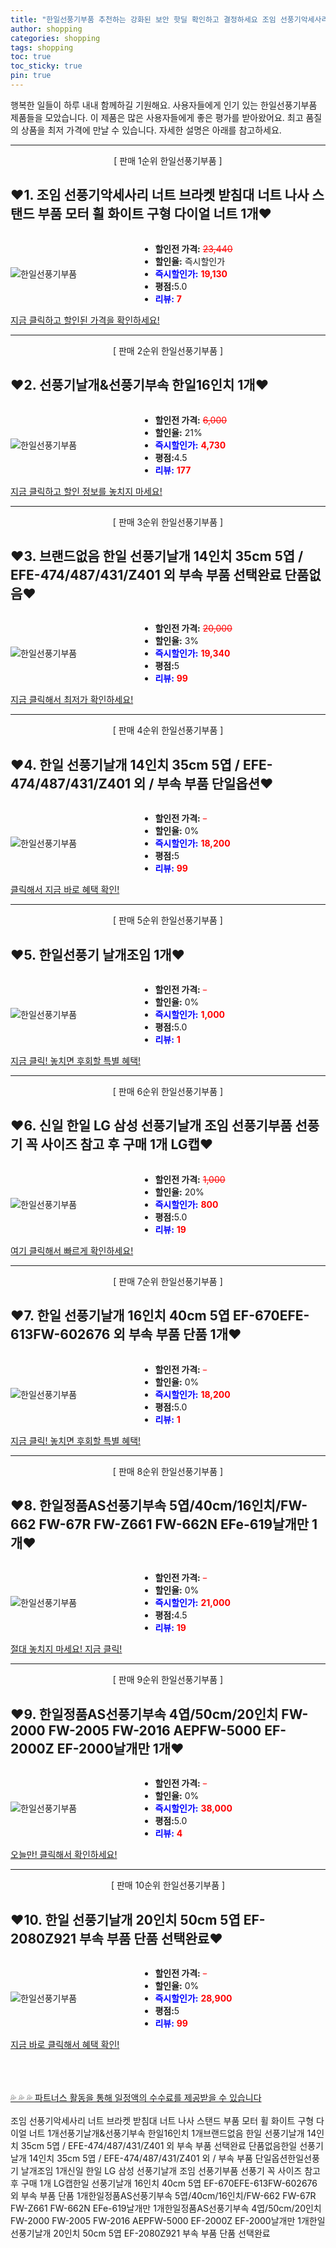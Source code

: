 ```yaml
---
title: "한일선풍기부품 추천하는 강화된 보안 핫딜 확인하고 결정하세요 조임 선풍기악세사리 너트 브라켓 받침대"
author: shopping
categories: shopping
tags: shopping
toc: true
toc_sticky: true
pin: true
---
```

행복한 일들이 하루 내내 함께하길 기원해요. 사용자들에게 인기 있는 한일선풍기부품 제품들을 모았습니다. 이 제품은 많은 사용자들에게 좋은 평가를 받아왔어요. 최고 품질의 상품을 최저 가격에 만날 수 있습니다. 자세한 설명은 아래를 참고하세요.

---
<p class="toplist" style="margin: 0 auto; display: block; width: fit-content;">[ 판매 1순위 한일선풍기부품 ]</p>

<h2><strong>❤️1. 조임 선풍기악세사리 너트 브라켓 받침대 너트 나사 스탠드 부품 모터 휠 화이트 구형 다이얼 너트 1개❤️</strong></h2>

<div style="display: flex; align-items: center;">
    <div style="flex: 0.4;">
        <img src="https://thumbnail6.coupangcdn.com/thumbnails/remote/230x230ex/image/vendor_inventory/123f/6738a18c3e51669ec747aca923d0c0f643f0d61dcc16134a0a1cb77a07ff.png" alt="한일선풍기부품" style="max-width: 100%;">
    </div>
    <div style="flex: 0.6; margin-left: 10px;">
        <ul>
            <li><strong>할인전 가격:</strong> <del style="color: red;">23,440</del></li>
            <li><strong>할인율:</strong> 즉시할인가</li>
            <li><span style='color:blue'><strong>즉시할인가:</strong></span> <span style='color:red'><strong>19,130</strong></span></li>
            <li><strong>평점:</strong>5.0</li>
            <li><span style='color:blue'><strong>리뷰:</strong></span> <span style='color:red'><strong>7</strong></span></li>
        </ul>
    </div>
</div>
<div class="center">
    <a href="https://William4Davisa.github.io?lptag=AF9450613&subid=githubio&pageKey=6583886214&traceid=V0-153&itemId=14827295888&vendorItemId=90231482241" class="myButton">
        지금 클릭하고 할인된 가격을 확인하세요!
    </a>
</div>


---
<p class="toplist" style="margin: 0 auto; display: block; width: fit-content;">[ 판매 2순위 한일선풍기부품 ]</p>

<h2><strong>❤️2. 선풍기날개&선풍기부속 한일16인치 1개❤️</strong></h2>

<div style="display: flex; align-items: center;">
    <div style="flex: 0.4;">
        <img src="https://thumbnail8.coupangcdn.com/thumbnails/remote/230x230ex/image/vendor_inventory/8c54/90985fdfa636c6071ae6e0a7838289c395a42cea9436ad3b17490f49a478.jpg" alt="한일선풍기부품" style="max-width: 100%;">
    </div>
    <div style="flex: 0.6; margin-left: 10px;">
        <ul>
            <li><strong>할인전 가격:</strong> <del style="color: red;">6,000</del></li>
            <li><strong>할인율:</strong> 21%</li>
            <li><span style='color:blue'><strong>즉시할인가:</strong></span> <span style='color:red'><strong>4,730</strong></span></li>
            <li><strong>평점:</strong>4.5</li>
            <li><span style='color:blue'><strong>리뷰:</strong></span> <span style='color:red'><strong>177</strong></span></li>
        </ul>
    </div>
</div>
<div class="center">
    <a href="https://William4Davisa.github.io?lptag=AF9450613&subid=githubio&pageKey=6447153130&traceid=V0-153&itemId=13979359903&vendorItemId=81228174388" class="myButton">
        지금 클릭하고 할인 정보를 놓치지 마세요!
    </a>
</div>


---
<p class="toplist" style="margin: 0 auto; display: block; width: fit-content;">[ 판매 3순위 한일선풍기부품 ]</p>

<h2><strong>❤️3. 브랜드없음 한일 선풍기날개 14인치 35cm 5엽 / EFE-474/487/431/Z401 외 부속 부품 선택완료 단품없음❤️</strong></h2>

<div style="display: flex; align-items: center;">
    <div style="flex: 0.4;">
        <img src="https://thumbnail8.coupangcdn.com/thumbnails/remote/230x230ex/image/vendor_inventory/8200/476a08da6d5691bdedc80509dd88b634763885629ec8c646e17ef191b0f0.jpg" alt="한일선풍기부품" style="max-width: 100%;">
    </div>
    <div style="flex: 0.6; margin-left: 10px;">
        <ul>
            <li><strong>할인전 가격:</strong> <del style="color: red;">20,000</del></li>
            <li><strong>할인율:</strong> 3%</li>
            <li><span style='color:blue'><strong>즉시할인가:</strong></span> <span style='color:red'><strong>19,340</strong></span></li>
            <li><strong>평점:</strong>5</li>
            <li><span style='color:blue'><strong>리뷰:</strong></span> <span style='color:red'><strong>99</strong></span></li>
        </ul>
    </div>
</div>
<div class="center">
    <a href="https://William4Davisa.github.io?lptag=AF9450613&subid=githubio&pageKey=8210076250&traceid=V0-153&itemId=23561711310&vendorItemId=90587688749" class="myButton">
        지금 클릭해서 최저가 확인하세요!
    </a>
</div>


---
<p class="toplist" style="margin: 0 auto; display: block; width: fit-content;">[ 판매 4순위 한일선풍기부품 ]</p>

<h2><strong>❤️4. 한일 선풍기날개 14인치 35cm 5엽 / EFE-474/487/431/Z401 외 / 부속 부품 단일옵션❤️</strong></h2>

<div style="display: flex; align-items: center;">
    <div style="flex: 0.4;">
        <img src="https://thumbnail7.coupangcdn.com/thumbnails/remote/230x230ex/image/vendor_inventory/5e23/4001961394a4b7b3337f1a23a3441b43395edcd62c2b3452b46f3a7bc087.jpg" alt="한일선풍기부품" style="max-width: 100%;">
    </div>
    <div style="flex: 0.6; margin-left: 10px;">
        <ul>
            <li><strong>할인전 가격:</strong> <del style="color: red;">-</del></li>
            <li><strong>할인율:</strong> 0%</li>
            <li><span style='color:blue'><strong>즉시할인가:</strong></span> <span style='color:red'><strong>18,200</strong></span></li>
            <li><strong>평점:</strong>5</li>
            <li><span style='color:blue'><strong>리뷰:</strong></span> <span style='color:red'><strong>99</strong></span></li>
        </ul>
    </div>
</div>
<div class="center">
    <a href="https://William4Davisa.github.io?lptag=AF9450613&subid=githubio&pageKey=8179754034&traceid=V0-153&itemId=23382430817&vendorItemId=90412455444" class="myButton">
        클릭해서 지금 바로 혜택 확인!
    </a>
</div>


---
<p class="toplist" style="margin: 0 auto; display: block; width: fit-content;">[ 판매 5순위 한일선풍기부품 ]</p>

<h2><strong>❤️5. 한일선풍기 날개조임 1개❤️</strong></h2>

<div style="display: flex; align-items: center;">
    <div style="flex: 0.4;">
        <img src="https://thumbnail6.coupangcdn.com/thumbnails/remote/230x230ex/image/vendor_inventory/e379/35121e39288b3768d733a20e80a5b8763e3e44d5abf81da86d6b4bb06d7c.jpg" alt="한일선풍기부품" style="max-width: 100%;">
    </div>
    <div style="flex: 0.6; margin-left: 10px;">
        <ul>
            <li><strong>할인전 가격:</strong> <del style="color: red;">-</del></li>
            <li><strong>할인율:</strong> 0%</li>
            <li><span style='color:blue'><strong>즉시할인가:</strong></span> <span style='color:red'><strong>1,000</strong></span></li>
            <li><strong>평점:</strong>5.0</li>
            <li><span style='color:blue'><strong>리뷰:</strong></span> <span style='color:red'><strong>1</strong></span></li>
        </ul>
    </div>
</div>
<div class="center">
    <a href="https://William4Davisa.github.io?lptag=AF9450613&subid=githubio&pageKey=8039451371&traceid=V0-153&itemId=22503564229&vendorItemId=89545693651" class="myButton">
        지금 클릭! 놓치면 후회할 특별 혜택!
    </a>
</div>


---
<p class="toplist" style="margin: 0 auto; display: block; width: fit-content;">[ 판매 6순위 한일선풍기부품 ]</p>

<h2><strong>❤️6. 신일 한일 LG 삼성 선풍기날개 조임 선풍기부품 선풍기 꼭 사이즈 참고 후 구매 1개 LG캡❤️</strong></h2>

<div style="display: flex; align-items: center;">
    <div style="flex: 0.4;">
        <img src="https://thumbnail9.coupangcdn.com/thumbnails/remote/230x230ex/image/vendor_inventory/94db/826e8e0ea9befb3e56cbf5f7bd70dd3d92a81b6a7850a240c89a9fb1299b.jpg" alt="한일선풍기부품" style="max-width: 100%;">
    </div>
    <div style="flex: 0.6; margin-left: 10px;">
        <ul>
            <li><strong>할인전 가격:</strong> <del style="color: red;">1,000</del></li>
            <li><strong>할인율:</strong> 20%</li>
            <li><span style='color:blue'><strong>즉시할인가:</strong></span> <span style='color:red'><strong>800</strong></span></li>
            <li><strong>평점:</strong>5.0</li>
            <li><span style='color:blue'><strong>리뷰:</strong></span> <span style='color:red'><strong>19</strong></span></li>
        </ul>
    </div>
</div>
<div class="center">
    <a href="https://William4Davisa.github.io?lptag=AF9450613&subid=githubio&pageKey=8037688025&traceid=V0-153&itemId=22493200968&vendorItemId=89535384834" class="myButton">
        여기 클릭해서 빠르게 확인하세요!
    </a>
</div>


---
<p class="toplist" style="margin: 0 auto; display: block; width: fit-content;">[ 판매 7순위 한일선풍기부품 ]</p>

<h2><strong>❤️7. 한일 선풍기날개 16인치 40cm 5엽 EF-670EFE-613FW-602676 외 부속 부품 단품 1개❤️</strong></h2>

<div style="display: flex; align-items: center;">
    <div style="flex: 0.4;">
        <img src="https://thumbnail6.coupangcdn.com/thumbnails/remote/230x230ex/image/vendor_inventory/3a8f/d9dab5c202e82916a15e281b8dd93a910d0b677545db9c2c73ce288a8644.jpg" alt="한일선풍기부품" style="max-width: 100%;">
    </div>
    <div style="flex: 0.6; margin-left: 10px;">
        <ul>
            <li><strong>할인전 가격:</strong> <del style="color: red;">-</del></li>
            <li><strong>할인율:</strong> 0%</li>
            <li><span style='color:blue'><strong>즉시할인가:</strong></span> <span style='color:red'><strong>18,200</strong></span></li>
            <li><strong>평점:</strong>5.0</li>
            <li><span style='color:blue'><strong>리뷰:</strong></span> <span style='color:red'><strong>1</strong></span></li>
        </ul>
    </div>
</div>
<div class="center">
    <a href="https://William4Davisa.github.io?lptag=AF9450613&subid=githubio&pageKey=8145106583&traceid=V0-153&itemId=23156048139&vendorItemId=90412455711" class="myButton">
        지금 클릭! 놓치면 후회할 특별 혜택!
    </a>
</div>


---
<p class="toplist" style="margin: 0 auto; display: block; width: fit-content;">[ 판매 8순위 한일선풍기부품 ]</p>

<h2><strong>❤️8. 한일정품AS선풍기부속 5엽/40cm/16인치/FW-662 FW-67R FW-Z661 FW-662N EFe-619날개만 1개❤️</strong></h2>

<div style="display: flex; align-items: center;">
    <div style="flex: 0.4;">
        <img src="https://thumbnail9.coupangcdn.com/thumbnails/remote/230x230ex/image/vendor_inventory/e309/7eece45d7f33e799062deb2a5cfc444a1b4d9e76c9a4e1ade23bdcaea78d.png" alt="한일선풍기부품" style="max-width: 100%;">
    </div>
    <div style="flex: 0.6; margin-left: 10px;">
        <ul>
            <li><strong>할인전 가격:</strong> <del style="color: red;">-</del></li>
            <li><strong>할인율:</strong> 0%</li>
            <li><span style='color:blue'><strong>즉시할인가:</strong></span> <span style='color:red'><strong>21,000</strong></span></li>
            <li><strong>평점:</strong>4.5</li>
            <li><span style='color:blue'><strong>리뷰:</strong></span> <span style='color:red'><strong>19</strong></span></li>
        </ul>
    </div>
</div>
<div class="center">
    <a href="https://William4Davisa.github.io?lptag=AF9450613&subid=githubio&pageKey=212621648&traceid=V0-153&itemId=642028410&vendorItemId=4668783911" class="myButton">
        절대 놓치지 마세요! 지금 클릭!
    </a>
</div>


---
<p class="toplist" style="margin: 0 auto; display: block; width: fit-content;">[ 판매 9순위 한일선풍기부품 ]</p>

<h2><strong>❤️9. 한일정품AS선풍기부속 4엽/50cm/20인치 FW-2000 FW-2005 FW-2016 AEPFW-5000 EF-2000Z EF-2000날개만 1개❤️</strong></h2>

<div style="display: flex; align-items: center;">
    <div style="flex: 0.4;">
        <img src="https://thumbnail9.coupangcdn.com/thumbnails/remote/230x230ex/image/vendor_inventory/f855/f798ae190b0d7245f24da45ead737334356d00b0bd55aebbf254db7ed53b.png" alt="한일선풍기부품" style="max-width: 100%;">
    </div>
    <div style="flex: 0.6; margin-left: 10px;">
        <ul>
            <li><strong>할인전 가격:</strong> <del style="color: red;">-</del></li>
            <li><strong>할인율:</strong> 0%</li>
            <li><span style='color:blue'><strong>즉시할인가:</strong></span> <span style='color:red'><strong>38,000</strong></span></li>
            <li><strong>평점:</strong>5.0</li>
            <li><span style='color:blue'><strong>리뷰:</strong></span> <span style='color:red'><strong>4</strong></span></li>
        </ul>
    </div>
</div>
<div class="center">
    <a href="https://William4Davisa.github.io?lptag=AF9450613&subid=githubio&pageKey=233598688&traceid=V0-153&itemId=741789371&vendorItemId=4873298128" class="myButton">
        오늘만! 클릭해서 확인하세요!
    </a>
</div>


---
<p class="toplist" style="margin: 0 auto; display: block; width: fit-content;">[ 판매 10순위 한일선풍기부품 ]</p>

<h2><strong>❤️10. 한일 선풍기날개 20인치 50cm 5엽 EF-2080Z921 부속 부품 단품 선택완료❤️</strong></h2>

<div style="display: flex; align-items: center;">
    <div style="flex: 0.4;">
        <img src="https://thumbnail8.coupangcdn.com/thumbnails/remote/230x230ex/image/vendor_inventory/9b60/d6016fc01ed71a1cfc0522013a5df06b43da7c1dd283ab44d366a1cb398e.jpg" alt="한일선풍기부품" style="max-width: 100%;">
    </div>
    <div style="flex: 0.6; margin-left: 10px;">
        <ul>
            <li><strong>할인전 가격:</strong> <del style="color: red;">-</del></li>
            <li><strong>할인율:</strong> 0%</li>
            <li><span style='color:blue'><strong>즉시할인가:</strong></span> <span style='color:red'><strong>28,900</strong></span></li>
            <li><strong>평점:</strong>5</li>
            <li><span style='color:blue'><strong>리뷰:</strong></span> <span style='color:red'><strong>99</strong></span></li>
        </ul>
    </div>
</div>
<div class="center">
    <a href="https://William4Davisa.github.io?lptag=AF9450613&subid=githubio&pageKey=8145106727&traceid=V0-153&itemId=23156048808&vendorItemId=90412455577" class="myButton">
        지금 바로 클릭해서 혜택 확인!
    </a>
</div>

<br><br><br>[💦 💦 💦 파트너스 활동을 통해 일정액의 수수료를 제공받을 수 있습니다](https://link.coupang.com/a/bcpT2c)<br><br>조임 선풍기악세사리 너트 브라켓 받침대 너트 나사 스탠드 부품 모터 휠 화이트 구형 다이얼 너트 1개선풍기날개&선풍기부속 한일16인치 1개브랜드없음 한일 선풍기날개 14인치 35cm 5엽 / EFE-474/487/431/Z401 외 부속 부품 선택완료 단품없음한일 선풍기날개 14인치 35cm 5엽 / EFE-474/487/431/Z401 외 / 부속 부품 단일옵션한일선풍기 날개조임 1개신일 한일 LG 삼성 선풍기날개 조임 선풍기부품 선풍기 꼭 사이즈 참고 후 구매 1개 LG캡한일 선풍기날개 16인치 40cm 5엽 EF-670EFE-613FW-602676 외 부속 부품 단품 1개한일정품AS선풍기부속 5엽/40cm/16인치/FW-662 FW-67R FW-Z661 FW-662N EFe-619날개만 1개한일정품AS선풍기부속 4엽/50cm/20인치 FW-2000 FW-2005 FW-2016 AEPFW-5000 EF-2000Z EF-2000날개만 1개한일 선풍기날개 20인치 50cm 5엽 EF-2080Z921 부속 부품 단품 선택완료